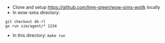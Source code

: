 - Clone and setup https://github.com/lime-green/wow-sims-wotlk locally
- In wow-sims directory: 
```
git checkout dk-rl
go run sim/agent/* 1234
```
- In this directory: `make run`
